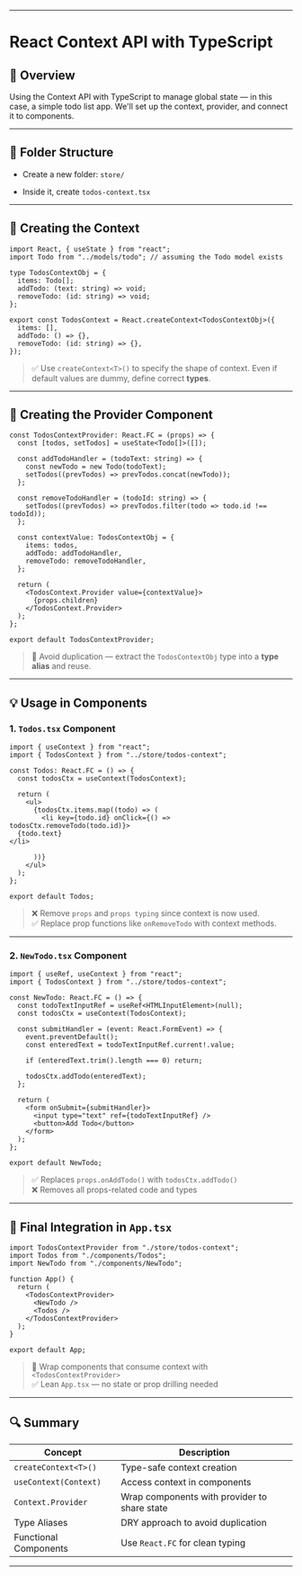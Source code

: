 
---

# React Context API with TypeScript

## 🧠 Overview

Using the Context API with TypeScript to manage global state — in this case, a simple todo list app. We'll set up the context, provider, and connect it to components.

---

## 📁 Folder Structure

- Create a new folder: `store/`
    
- Inside it, create `todos-context.tsx`
    

---

## 🔧 Creating the Context

```tsx
import React, { useState } from "react";
import Todo from "../models/todo"; // assuming the Todo model exists

type TodosContextObj = {
  items: Todo[];
  addTodo: (text: string) => void;
  removeTodo: (id: string) => void;
};

export const TodosContext = React.createContext<TodosContextObj>({
  items: [],
  addTodo: () => {},
  removeTodo: (id: string) => {},
});
```

> ✅ Use `createContext<T>()` to specify the shape of context. Even if default values are dummy, define correct **types**.

---

## 🧱 Creating the Provider Component

```tsx
const TodosContextProvider: React.FC = (props) => {
  const [todos, setTodos] = useState<Todo[]>([]);

  const addTodoHandler = (todoText: string) => {
    const newTodo = new Todo(todoText);
    setTodos((prevTodos) => prevTodos.concat(newTodo));
  };

  const removeTodoHandler = (todoId: string) => {
    setTodos((prevTodos) => prevTodos.filter(todo => todo.id !== todoId));
  };

  const contextValue: TodosContextObj = {
    items: todos,
    addTodo: addTodoHandler,
    removeTodo: removeTodoHandler,
  };

  return (
    <TodosContext.Provider value={contextValue}>
      {props.children}
    </TodosContext.Provider>
  );
};

export default TodosContextProvider;
```

> 🧠 Avoid duplication — extract the `TodosContextObj` type into a **type alias** and reuse.

---

## 💡 Usage in Components

### 1. `Todos.tsx` Component

```tsx
import { useContext } from "react";
import { TodosContext } from "../store/todos-context";

const Todos: React.FC = () => {
  const todosCtx = useContext(TodosContext);

  return (
    <ul>
      {todosCtx.items.map((todo) => (
        <li key={todo.id} onClick={() => todosCtx.removeTodo(todo.id)}>
  {todo.text}
</li>

      ))}
    </ul>
  );
};

export default Todos;
```

> ❌ Remove `props` and `props typing` since context is now used.  
> ✅ Replace prop functions like `onRemoveTodo` with context methods.

---

### 2. `NewTodo.tsx` Component

```tsx
import { useRef, useContext } from "react";
import { TodosContext } from "../store/todos-context";

const NewTodo: React.FC = () => {
  const todoTextInputRef = useRef<HTMLInputElement>(null);
  const todosCtx = useContext(TodosContext);

  const submitHandler = (event: React.FormEvent) => {
    event.preventDefault();
    const enteredText = todoTextInputRef.current!.value;

    if (enteredText.trim().length === 0) return;

    todosCtx.addTodo(enteredText);
  };

  return (
    <form onSubmit={submitHandler}>
      <input type="text" ref={todoTextInputRef} />
      <button>Add Todo</button>
    </form>
  );
};

export default NewTodo;
```

> ✅ Replaces `props.onAddTodo()` with `todosCtx.addTodo()`  
> ❌ Removes all props-related code and types

---

## 🏁 Final Integration in `App.tsx`

```tsx
import TodosContextProvider from "./store/todos-context";
import Todos from "./components/Todos";
import NewTodo from "./components/NewTodo";

function App() {
  return (
    <TodosContextProvider>
      <NewTodo />
      <Todos />
    </TodosContextProvider>
  );
}

export default App;
```

> 🎯 Wrap components that consume context with `<TodosContextProvider>`  
> ✅ Lean `App.tsx` — no state or prop drilling needed

---

## 🔍 Summary

|Concept|Description|
|---|---|
|`createContext<T>()`|Type-safe context creation|
|`useContext(Context)`|Access context in components|
|`Context.Provider`|Wrap components with provider to share state|
|Type Aliases|DRY approach to avoid duplication|
|Functional Components|Use `React.FC` for clean typing|

---
